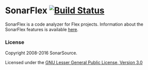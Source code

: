 SonarFlex [![Build Status](https://travis-ci.org/SonarSource/sonar-flex.svg?branch=master)](https://travis-ci.org/SonarSource/sonar-flex)
==========

SonarFlex is a code analyzer for Flex projects. Information about the SonarFlex features is available [here](https://www.sonarsource.com/why-us/products/languages/flex.html).

### License

Copyright 2008-2016 SonarSource.

Licensed under the [GNU Lesser General Public License, Version 3.0](http://www.gnu.org/licenses/lgpl.txt)